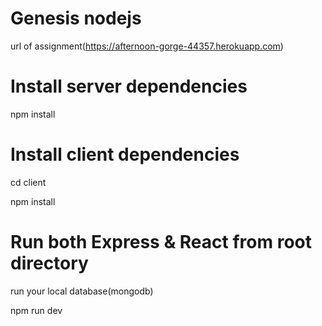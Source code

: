 
# Genesis nodejs

url of assignment(https://afternoon-gorge-44357.herokuapp.com)

# Install server dependencies

npm install

# Install client dependencies

cd client

npm install

# Run both Express & React from root directory

run your local database(mongodb) 

npm run dev


